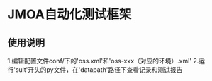 JMOA自动化测试框架
=====
使用说明
-----
1.编辑配置文件conf/下的'oss.xml'和'oss-xxx（对应的环境）.xml'
2.运行'suit'开头的py文件，在'datapath'路径下查看记录和测试报告
